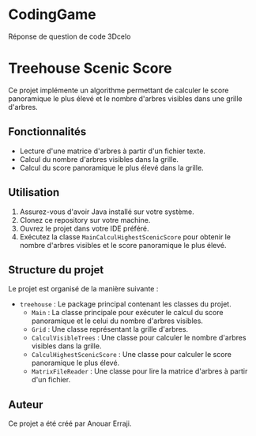 # CodingGame
Réponse de question de code 3Dcelo

# Treehouse Scenic Score

Ce projet implémente un algorithme permettant de calculer le score panoramique le plus élevé et le nombre d'arbres visibles dans une grille d'arbres.

## Fonctionnalités

- Lecture d'une matrice d'arbres à partir d'un fichier texte.
- Calcul du nombre d'arbres visibles dans la grille.
- Calcul du score panoramique le plus élevé dans la grille.

## Utilisation

1. Assurez-vous d'avoir Java installé sur votre système.
2. Clonez ce repository sur votre machine.
3. Ouvrez le projet dans votre IDE préféré.
4. Exécutez la classe `MainCalculHighestScenicScore` pour obtenir le nombre d'arbres visibles et le score panoramique le plus élevé.

## Structure du projet

Le projet est organisé de la manière suivante :

- `treehouse` : Le package principal contenant les classes du projet.
    - `Main` : La classe principale pour exécuter le calcul du score panoramique et le celui du nombre d'arbres visibles.
    - `Grid` : Une classe représentant la grille d'arbres.
    - `CalculVisibleTrees` : Une classe pour calculer le nombre d'arbres visibles dans la grille.
    - `CalculHighestScenicScore` : Une classe pour calculer le score panoramique le plus élevé.
    - `MatrixFileReader` : Une classe pour lire la matrice d'arbres à partir d'un fichier.

## Auteur

Ce projet a été créé par Anouar Erraji.



